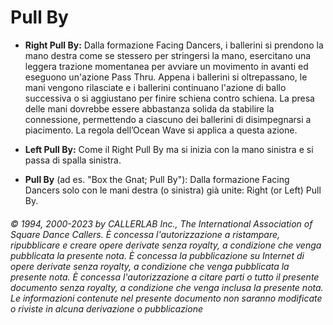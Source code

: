 # Pull By

* **Right Pull By:** Dalla formazione Facing Dancers, i ballerini si prendono la mano destra come se
stessero per stringersi la mano, esercitano una leggera trazione momentanea per avviare un
movimento in avanti ed eseguono un'azione Pass Thru. Appena i ballerini si oltrepassano, le mani
vengono rilasciate e i ballerini continuano l'azione di ballo successiva o si aggiustano per finire
schiena contro schiena. La presa delle mani dovrebbe essere abbastanza solida da stabilire la
connessione, permettendo a ciascuno dei ballerini di disimpegnarsi a piacimento. La regola
dell’Ocean Wave si applica a questa azione.

* **Left Pull By:** Come il Right Pull By ma si inizia con la mano sinistra e si passa di spalla sinistra.

* **Pull By** (ad es. "Box the Gnat; Pull By"): Dalla formazione Facing Dancers solo con le mani destra
(o sinistra) già unite: Right (or Left) Pull By.

###### © 1994, 2000-2023 by CALLERLAB Inc., The International Association of Square Dance Callers.  È concessa l'autorizzazione a ristampare, ripubblicare e creare opere derivate senza royalty, a condizione che venga pubblicata la presente nota. È concessa la pubblicazione su Internet di opere derivate senza royalty, a condizione che venga pubblicata la presente nota. È concessa l'autorizzazione a citare parti o tutto il presente documento senza royalty, a condizione che venga inclusa la presente nota. Le informazioni contenute nel presente documento non saranno modificate o riviste in alcuna derivazione o pubblicazione